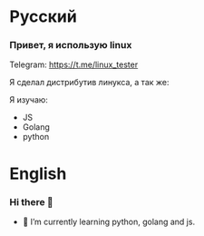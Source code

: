 # Русский
### Привет, я использую linux
Telegram: https://t.me/linux_tester

Я сделал дистрибутив линукса, а так же:
 
Я изучаю:
* JS
* Golang
* python

# English
### Hi there 👋

- 🌱 I’m currently learning python, golang and js.
<!--
**nasOS-official/nasOS-official** is a ✨ _special_ ✨ repository because its `README.md` (this file) appears on your GitHub profile.

Here are some ideas to get you started:

- 🔭 I’m currently working on ...
- 🌱 I’m currently learning python and js.
- 👯 I’m looking to collaborate on ...
- 🤔 I’m looking for help with ...
- 💬 Ask me about ...
- 📫 How to reach me: ...
- 😄 Pronouns: ...
- ⚡ Fun fact: ...
-->
